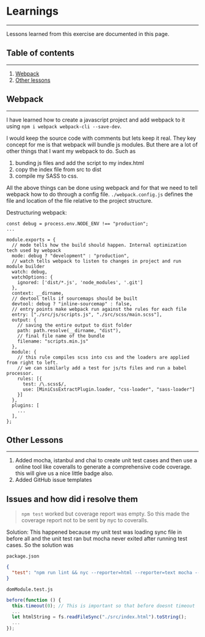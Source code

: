 # Learnings
---

Lessons learned from this exercise are documented in this page.

## Table of contents
---

1. [Webpack](#webpack)
2. [Other lessons](#other-lessons)

## Webpack
---

I have learned how to create a javascript project and add webpack to it using `npm i webpack webpack-cli --save-dev`.

I would keep the source code with comments but lets keep it real. They key concept for me is that webpack will bundle js modules. But there are a lot of other things that I want my webpack to do. Such as
1. bunding js files and add the script to my index.html
2. copy the index file from src to dist
3. compile my SASS to css.

All the above things can be done using webpack and for that we need to tell webpack how to do through a config file. `./webpack.config.js` defines the file and location of the file relative to the project structure.

Destructuring webpack:

```
const debug = process.env.NODE_ENV !== "production";
...

module.exports = {
  // mode tells how the build should happen. Internal optimization tech used by webpack
  mode: debug ? "development" : "production",
  // watch tells webpack to listen to changes in project and run module builder
  watch: debug,
  watchOptions: {
    ignored: ['dist/*.js', 'node_modules', '.git']
  },
  context: __dirname,
  // devtool tells if sourcemaps should be built
  devtool: debug ? "inline-sourcemap" : false,
  // entry points make webpack run against the rules for each file
  entry: ["./src/js/scripts.js", "./src/scss/main.scss"],
  output: {
    // saving the entire output to dist folder
    path: path.resolve(__dirname, "dist"),
    // final file name of the bundle
    filename: "scripts.min.js"
  },
  module: {
    // this rule compiles scss into css and the loaders are applied from right to left.
    // we can similarly add a test for js/ts files and run a babel processor.
    rules: [{
      test: /\.scss$/,
      use: [MiniCssExtractPlugin.loader, "css-loader", "sass-loader"]
    }]
  },
  plugins: [
    ...
  ],
};

```

## Other Lessons
---

1. Added mocha, istanbul and chai to create unit test cases and then use a online tool like coveralls to generate a comprehensive code coverage. this will give us a nice little badge also.
2. Added GitHub issue templates

## Issues and how did i resolve them

> `npm test` worked but coverage report was empty. So this made the coverage report not to be sent by nyc to coveralls.

Solution:
This happened because my unit test was loading sync file in before all and the unit test ran but mocha never exited after running test cases. So the solution was

`package.json`

``` json
{
  "test": "npm run lint && nyc --reporter=html --reporter=text mocha --exit",
}
```

`domModule.test.js`

``` javascript
before(function () {
  this.timeout(0); // This is important so that before doesnt timeout
  ...
  let htmlString = fs.readFileSync("./src/index.html").toString();
  ...
});
```